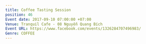 ```yaml
---
title: Coffee Tasting Session
position: 46
Event date: 2017-09-10 07:00:00 +07:00
Venue: Tranquil Cafe - 08 Nguyễn Quang Bích
Event URL: https://www.facebook.com/events/1326284707496983/
Genre: COFFEE
---
```


